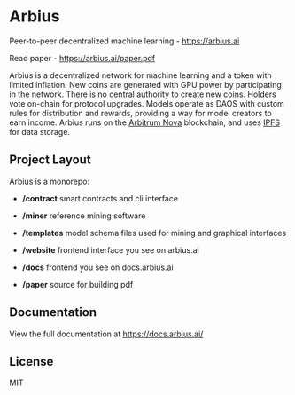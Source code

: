# Arbius

Peer-to-peer decentralized machine learning - https://arbius.ai

Read paper - https://arbius.ai/paper.pdf

Arbius is a decentralized network for machine learning and a token with limited inflation. New coins are generated with GPU power by participating in the network. There is no central authority to create new coins. Holders vote on-chain for protocol upgrades. Models operate as DAOS with custom rules for distribution and rewards, providing a way for model creators to earn income. Arbius runs on the [Arbitrum Nova](https://nova.arbitrum.io/) blockchain, and uses [IPFS](https://ipfs.tech/) for data storage.

## Project Layout

Arbius is a monorepo:

- **/contract** smart contracts and cli interface

- **/miner** reference mining software

- **/templates** model schema files used for mining and graphical interfaces

- **/website** frontend interface you see on arbius.ai

- **/docs** frontend you see on docs.arbius.ai

- **/paper** source for building pdf

## Documentation

View the full documentation at https://docs.arbius.ai/

## License

MIT
